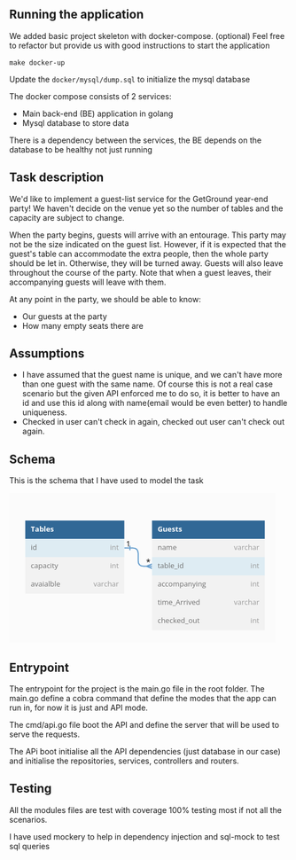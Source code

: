 ## Running the application
We added basic project skeleton with docker-compose. (optional)
Feel free to refactor but provide us with good instructions to start the application
```
make docker-up
```

Update the `docker/mysql/dump.sql` to initialize the mysql database

The docker compose consists of 2 services:
- Main back-end (BE) application in golang
- Mysql database to store data

There is a dependency between the services, the BE depends on the database to be healthy not just running

## Task description

We'd like to implement a guest-list service for the GetGround year-end party! We haven't decide on the venue yet so the number of tables and the capacity are subject to change.

When the party begins, guests will arrive with an entourage. This party may not be the size indicated on the guest list. However, if it is expected that the guest's table can accommodate the extra people, then the whole party should be let in. Otherwise, they will be turned away. Guests will also leave throughout the course of the party. Note that when a guest leaves, their accompanying guests will leave with them.

At any point in the party, we should be able to know:
- Our guests at the party
- How many empty seats there are

## Assumptions
- I have assumed that the guest name is unique, and we can't have more than one guest with the same name.
Of course this is not a real case scenario but the given API enforced me to do so, it is better to have an id and use this id along with name(email would be even better) to handle uniqueness.
- Checked in user can't check in again, checked out user can't check out again.

## Schema
This is the schema that I have used to model the task

![My Image](schema.png)

## Entrypoint
The entrypoint for the project is the main.go file in the root folder.
The main.go define a cobra command that define the modes that the app can run in, for now it is just and API mode.

The cmd/api.go file boot the API and define the server that will be used to serve the requests.

The APi boot initialise all the API dependencies (just database in our case) and initialise the repositories, services, controllers and routers.

## Testing
All the modules files are test with coverage 100% testing most if not all the scenarios.

I have used mockery to help in dependency injection and sql-mock to test sql queries 
